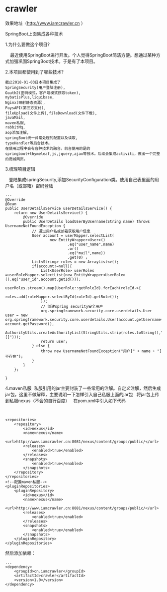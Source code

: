 # crawler
效果地址（http://www.iamcrawler.cn ）

SpringBoot上面集成各种技术

  1.为什么要做这个项目?
  
     	 最近使用SpringBoot进行开发。个人觉得SpringBoot简洁方便。想通过某种方式加强巩固SpringBoot技术。于是有了本项目。
	 
      
  2.本项目都使用到了哪些技术?
  
  	截止2018-01-03日本项目集成了
	SpringSecurity(用户登陆注册),
	Oauth2(密码模式，客户端模式获取token),
	mybatisPlus,liquibase,
	Nginx(映射静态资源),
	PaysAPI(第三方支付),
	fileUpload(文件上传),fileDownload(文件下载),
	javaMail,
	maven私服,
	rabbitMq,
	aop添加注解,
	springBoot统一异常处理的配置以及读取,
	typeHandler等后台技术。
	在使用过程中会有各种技术的融合。前台使用的是的springboot+thymeleaf,js,jquery,ajax等技术。后续会集成activiti，做出一个完整的商城网页。
      
      
      
  3.梳理项目逻辑
    
    
    
    登陆集成springSecurity,添加SecurityConfiguration类。使用自己表里面的用户名（或邮箱）密码登陆
   
    
  
    ···
    @Override
    @Bean
    public UserDetailsService userDetailsService() {
        return new UserDetailsService() {
            @Override
            public UserDetails loadUserByUsername(String name) throws UsernameNotFoundException {
                // 通过用户名或邮箱获取用户信息
                User account = userMapper.selectList(
                        new EntityWrapper<User>()
                                .eq("user_name",name)
                                .or()
                                .eq("mail",name))
                                .get(0) ;
                List<String> roles = new ArrayList<>();
                if(account!=null){
                    List<UserRole> userRoles =userRoleMapper.selectList(new EntityWrapper<UserRole>().eq("user_id",account.getId()));
                    userRoles.stream().map(UserRole::getRoleId).forEach(roleId->{
                        roles.add(roleMapper.selectById(roleId).getRole());
                    });
                    // 创建spring security安全用户
                    org.springframework.security.core.userdetails.User user = new 			org.springframework.security.core.userdetails.User(account.getUsername(), account.getPassword(),
                            AuthorityUtils.createAuthorityList(StringUtils.strip(roles.toString(),"[]")));
                    return user;
                } else {
                    throw new UsernameNotFoundException("用户[" + name + "]不存在");
                }
            }
        };

    }
 4.maven私服
  私服引用的jar主要封装了一些常用的注解。自定义注解，然后生成jar包，这里不做解释，主要说明一下怎样引入自己私服上面的jar包
   将jar包上传到私服nexus（不会的自行百度）
   在pom.xml中引入如下代码
   
   
   
   <!--配置maven私服-->
	<repositories>
		<repository>
			<id>nexus</id>
			<name>nexus</name>
			<url>http://www.iamcrawler.cn:8081/nexus/content/groups/public/</url>
			<releases>
				<enabled>true</enabled>
			</releases>
			<snapshots>
				<enabled>true</enabled>
			</snapshots>
		</repository>
	</repositories>
	<!--配置maven私服-->
	<pluginRepositories>
		<pluginRepository>
			<id>nexus</id>
			<name>nexus</name>
			<url>http://www.iamcrawler.cn:8081/nexus/content/groups/public/</url>
			<releases>
				<enabled>true</enabled>
			</releases>
			<snapshots>
				<enabled>true</enabled>
			</snapshots>
		</pluginRepository>
	</pluginRepositories>
	


然后添加依赖：
	
	
	
	
	...
	<dependency>
		<groupId>cn.iamcrawler</groupId>
		<artifactId>crawler</artifactId>
		<version>1.0</version>
	</dependency>
